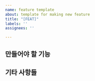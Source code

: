 ```yaml
---
name: feature template
about: template for making new feature
title: "[FEAT]"
labels: ''
assignees: ''

---
```


## 만들어야 할 기능

## 기타 사항들
